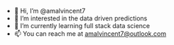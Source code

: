- 👋 Hi, I’m @amalvincent7
- 👀 I’m interested in the data driven predictions
- 🌱 I’m currently learning full stack data science
- 📫 You can reach me at amalvincent7@outlook.com

<!---
amalvincent7/amalvincent7 is a ✨ special ✨ repository because its `README.md` (this file) appears on your GitHub profile.
You can click the Preview link to take a look at your changes.
--->
